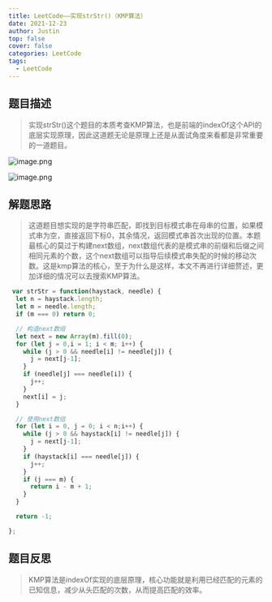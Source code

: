 ```yaml
---
title: LeetCode——实现strStr()（KMP算法）
date: 2021-12-23
author: Justin
top: false
cover: false
categories: LeetCode
tags:
  - LeetCode
---
```


## 题目描述
> 实现strStr()这个题目的本质考查KMP算法，也是前端的indexOf这个API的底层实现原理，因此这道题无论是原理上还是从面试角度来看都是非常重要的一道题目。

![image.png](https://img-blog.csdnimg.cn/img_convert/cc578fe6ea1208bda4a00c9f6a525afa.png)

![image.png](https://img-blog.csdnimg.cn/img_convert/07866f2b667f6274eea3c228d9cdbdcb.png)

## 解题思路
> 这道题目想实现的是字符串匹配，即找到目标模式串在母串的位置，如果模式串为空，直接返回下标0，其余情况，返回模式串首次出现的位置。本题最核心的莫过于构建next数组，next数组代表的是模式串的前缀和后缀之间相同元素的个数，这个next数组可以指导后续模式串失配的时候的移动次数。这是kmp算法的核心，至于为什么是这样，本文不再进行详细赘述，更加详细的情况可以去搜索KMP算法。

```js
 var strStr = function(haystack, needle) {
  let n = haystack.length;
  let m = needle.length;
  if (m === 0) return 0;

  // 构造next数组
  let next = new Array(m).fill(0);
  for (let j = 0,i = 1; i < m; i++) {
    while (j > 0 && needle[i] != needle[j]) {
      j = next[j-1];
    }
    if (needle[j] === needle[i]) {
      j++;
    }
    next[i] = j;
  }

  // 使用next数组
  for (let i = 0, j = 0; i < n;i++) {
    while (j > 0 && haystack[i] != needle[j]) {
      j = next[j-1];
    }
    if (haystack[i] === needle[j]) {
      j++;
    }
    if (j === m) {
      return i - m + 1;
    }
  }

  return -1;

};
```

## 题目反思
> KMP算法是indexOf实现的底层原理，核心功能就是利用已经匹配的元素的已知信息，减少从头匹配的次数，从而提高匹配的效率。


